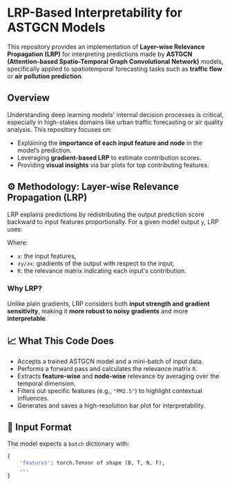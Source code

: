 
#  LRP-Based Interpretability for ASTGCN Models

This repository provides an implementation of **Layer-wise Relevance Propagation (LRP)** for interpreting predictions made by **ASTGCN (Attention-based Spatio-Temporal Graph Convolutional Network)** models, specifically applied to spatiotemporal forecasting tasks such as **traffic flow** or **air pollution prediction**.

##  Overview

Understanding deep learning models' internal decision processes is critical, especially in high-stakes domains like urban traffic forecasting or air quality analysis. This repository focuses on:

- Explaining the **importance of each input feature and node** in the model’s prediction.
- Leveraging **gradient-based LRP** to estimate contribution scores.
- Providing **visual insights** via bar plots for top contributing features.

## ⚙ Methodology: Layer-wise Relevance Propagation (LRP)

LRP explains predictions by redistributing the output prediction score backward to input features proportionally. For a given model output `y`, LRP uses:


Where:
- `x`: the input features,
- `∂y/∂x`: gradients of the output with respect to the input,
- `R`: the relevance matrix indicating each input's contribution.

### Why LRP?

Unlike plain gradients, LRP considers both **input strength and gradient sensitivity**, making it **more robust to noisy gradients** and more **interpretable**.

## 📈 What This Code Does

- Accepts a trained ASTGCN model and a mini-batch of input data.
- Performs a forward pass and calculates the relevance matrix `R`.
- Extracts **feature-wise** and **node-wise** relevance by averaging over the temporal dimension.
- Filters out specific features (e.g., `"PM2.5"`) to highlight contextual influences.
- Generates and saves a high-resolution bar plot for interpretability.

## 🧪 Input Format

The model expects a `batch` dictionary with:
```python
{
    'features': torch.Tensor of shape (B, T, N, F),
    ...
}
